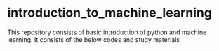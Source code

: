 # introduction_to_machine_learning
This repository consists of basic introduction of python and machine learning. It consists of the below codes and study materials
